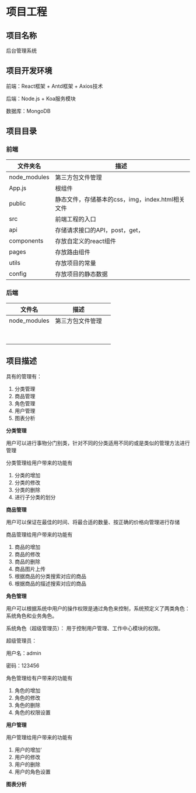 # 项目工程

## 项目名称

后台管理系统

## 项目开发环境

前端：React框架  + Antd框架 + Axios技术

后端：Node.js + Koa服务模块

数据库：MongoDB

## 项目目录

### 前端

| 文件夹名     | 描述                                             |
| ------------ | ------------------------------------------------ |
| node_modules | 第三方包文件管理                                 |
| App.js       | 根组件                                           |
| public       | 静态文件，存储基本的css，img，index.html相关文件 |
| src          | 前端工程的入口                                   |
| api          | 存储请求接口的API，post，get，                   |
| components   | 存放自定义的react组件                            |
| pages        | 存放路由组件                                     |
| utils        | 存放项目的常量                                   |
| config       | 存放项目的静态数据                               |

### 后端

| 文件名       | 描述             |      |
| ------------ | ---------------- | ---- |
| node_modules | 第三方包文件管理 |      |
|              |                  |      |
|              |                  |      |
|              |                  |      |
|              |                  |      |
|              |                  |      |
|              |                  |      |
|              |                  |      |
|              |                  |      |



## 项目描述

具有的管理有：

1. 分类管理
2. 商品管理
3. 角色管理
4. 用户管理
5. 图表分析

**分类管理**

用户可以进行事物分门别类，针对不同的分类适用不同的或是类似的管理方法进行管理 

分类管理给用户带来的功能有

1. 分类的增加
2. 分类的修改
3. 分类的删除
4. 进行子分类的划分

**商品管理**

用户可以保证在最佳的时间、将最合适的数量、按正确的价格向管理进行存储

商品管理给用户带来的功能有

1. 商品的增加
2. 商品的修改
3. 商品的删除
4. 商品图片上传
5. 根据商品的分类搜索对应的商品
6. 根据商品的描述搜索对应的商品

**角色管理**

 用户可以根据系统中用户的操作权限是通过角色来控制，系统预定义了两类角色：系统角色和业务角色。

 系统角色（超级管理员）： 用于控制用户管理、工作中心模块的权限。

超级管理员：

用户名：admin

密码：123456

角色管理给有户带来的功能有

1. 角色的增加
2. 角色的修改
3. 角色的删除
4. 角色的权限设置

**用户管理**

用户管理给用户带来的功能有

1. 用户的增加‘
2. 用户的修改
3. 用户的删除
4. 用户的角色设置

**图表分析**

